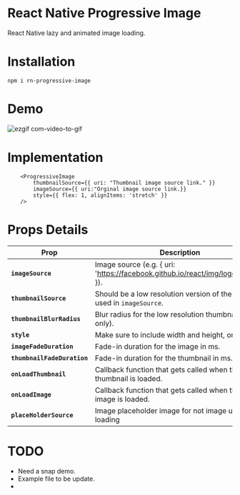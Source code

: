 # React Native Progressive Image
React Native lazy and animated image loading.

# Installation

``` npm i rn-progressive-image ```

# Demo

![ezgif com-video-to-gif](https://user-images.githubusercontent.com/33191954/50756229-97e69e80-1283-11e9-8252-b7fb42593bb2.gif)


# Implementation

```
    <ProgressiveImage
        thumbnailSource={{ uri: "Thumbnail image source link." }}
        imageSource={{ uri:"Orginal image source link.}}
        style={{ flex: 1, alignItems: 'stretch' }}
    />

```

# Props Details

| Prop | Description | Default |
|---|---|---|
| **`imageSource`** | Image source (e.g. { uri: 'https://facebook.github.io/react/img/logo_og.png' }). | None |
| **`thumbnailSource`** | Should be a low resolution version of the image used in `imageSource`. | None |
| **`thumbnailBlurRadius`** | Blur radius for the low resolution thumbnail (iOS only). | `5` |
| **`style`** | Make sure to include width and height, or use flex. | None |
| **`imageFadeDuration`** | Fade-in duration for the image in ms. | `250` |
| **`thumbnailFadeDuration`** | Fade-in duration for the thumbnail in ms. | `250` |
| **`onLoadThumbnail`** | Callback function that gets called when the thumbnail is loaded. | `noop` |
| **`onLoadImage`** | Callback function that gets called when the main image is loaded. | `noop` |
| **`placeHolderSource`**|Image placeholder image for not image url/ initial loading|'noop'|

# TODO

* Need a snap demo.
* Example file to be update.
* 

